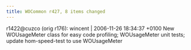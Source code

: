 ```yaml
---
title: WOCommon r427, 8 items changed
---
```


r1422@cuzco (orig r176): wincent | 2006-11-26 18:34:37 +0100 New WOUsageMeter class for easy code profiling; WOUsageMeter unit tests; update hom-speed-test to use WOUsageMeter
